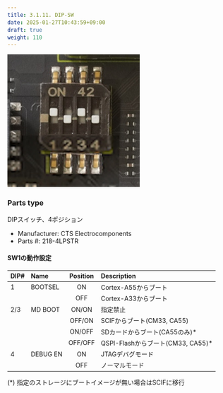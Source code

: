 ```yaml
---
title: 3.1.11. DIP-SW
date: 2025-01-27T10:43:59+09:00
draft: true
weight: 110
---
```


![Connector_DIP-SW](images/DIP-SW_300x300.png)

### Parts type
DIPスイッチ、4ポジション
* Manufacturer: CTS Electrocomponents
* Parts #: 218-4LPSTR

#### SW1の動作設定
|DIP#|Name|Position| Description|
|:---|:---|:---:|:---|
|1|BOOTSEL|ON|Cortex-A55からブート|
|||OFF|Cortex-A33からブート|
|2/3|MD BOOT|ON/ON|指定禁止|
|||OFF/ON|SCIFからブート(CM33, CA55)|
|||ON/OFF|SDカードからブート(CA55のみ)*|
|||OFF/OFF|QSPI-Flashからブート(CM33, CA55)*|
|4|DEBUG EN|ON|JTAGデバグモード|
|||OFF|ノーマルモード|

(*) 指定のストレージにブートイメージが無い場合はSCIFに移行